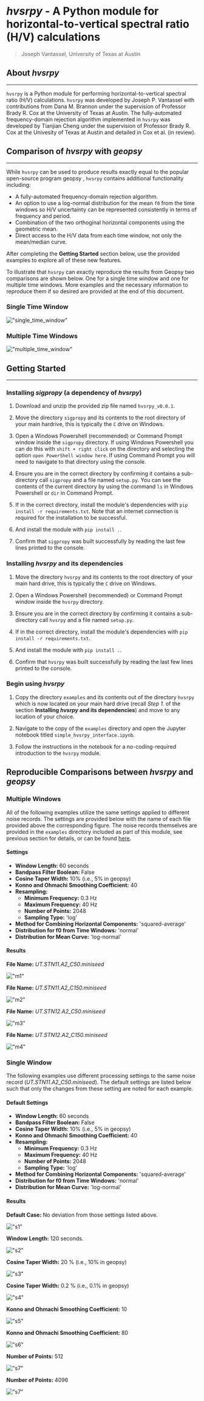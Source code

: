 # _hvsrpy_ - A Python module for horizontal-to-vertical spectral ratio (H/V) calculations

> Joseph Vantassel, University of Texas at Austin

## About _hvsrpy_

---

`hvsrpy` is a Python module for performing horizontal-to-vertical spectral ratio
(H/V) calculations. `hvsrpy` was developed by Joseph P. Vantassel with
contributions from Dana M. Brannon under the supervision of Professor Brady R.
Cox at the University of Texas at Austin. The fully-automated frequency-domain
rejection algorithm implemented in `hvsrpy` was developed by Tianjian Cheng 
under the supervision of Professor Brady R. Cox at the Univesity of Texas at
Austin and detailed in Cox et al. (in review).

## Comparison of _hvsrpy_ with _geopsy_

---

While `hvsrpy` can be used to produce results exactly equal to the popular
open-source program geopsy [](www.geopsy.org), `hvsrpy` contains additional
functionality including:

- A fully-automated frequency-domain rejection algorithm.
- An option to use a log-normal distribution for the mean `f0` from the time
windows so H/V uncertainty can be represented consistently in terms of frequency
and period.
- Combination of the two orthoginal horizontal components using the geometric
mean.
- Direct access to the H/V data from each time window, not only the
mean/median curve.

After completing the __Getting Started__ section below, use the provided
examples to explore all of these new features.

To illustrate that `hvsrpy` can exactly reproduce the results from
Geopsy two comparisons are shown below. One for a single time window and one
for multiple time windows. More examples and the necessary information to
reproduce them if so desired are provided at the end of this document.

### Single Time Window

!["single_time_window"](figs/singlewindow_a.png)

### Multiple Time Windows

!["multiple_time_window"](figs/multiwindow_STN11_c050.png)

## Getting Started

---

### Installing _sigpropy_ (a dependency of _hvsrpy_)

1. Download and unzip the provided zip file named `hvsrpy_v0.0.1`.

2. Move the directory `sigpropy` and its contents to the root directory of
  your main hardrive, this is typically the `C` drive on Windows.

3. Open a Windows Powershell (recommended) or Command Prompt window inside
the `sigpropy` directory. If using Windows Powershell you can do this with
`shift + right click` on the directory and selecting the option
`open PowerShell window here`. If using Command Prompt you will need to
navigate to that directory using the console.

4. Ensure you are in the correct directory by confirming it contains a
sub-directory call `sigpropy` and a file named `setup.py`. You can see the
contents of the current directory by using the command `ls` in Windows
Powershell or `dir` in Command Prompt.

5. If in the correct directory, install the module's dependencies with
`pip install -r requirements.txt`. Note that an internet connection is required
for the installation to be successful.

6. And install the module with `pip install .`.

7. Confirm that `sigpropy` was built successfully by reading the last few
lines printed to the console.

### Installing _hvsrpy_ and its dependencies

1. Move the directory `hvsrpy` and its contents to the root directory of
  your main hard drive, this is typically the `C` drive on Windows.

2. Open a Windows Powershell (recommended) or Command Prompt window inside
the `hvsrpy` directory.

3. Ensure you are in the correct directory by confirming it contains a
sub-directory call `hvsrpy` and a file named `setup.py`.

4. If in the correct directory, install the module's dependencies with
`pip install -r requirements.txt`.

5. And install the module with `pip install .`.

6. Confirm that `hvsrpy` was built successfully by reading the last few
lines printed to the console.

### Begin using _hvsrpy_

1. Copy the directory `examples` and its contents out of the directory `hvsrpy`
  which is now located on your main hard drive (recall _Step 1._ of the section
  __Installing _hvsrpy_ and its dependencies__) and move to any location of your
  choice.

2. Navigate to the copy of the `examples` directory and open the Jupyter
  notebook titled `simple_hvsrpy_interface.ipynb`.

3. Follow the instructions in the notebook for a no-coding-required introduction
  to the `hvsrpy` module.

## Reproducible Comparisons between _hvsrpy_ and _geopsy_

### Multiple Windows

All of the following examples utilize the same settings applied to different
noise records. The settings are provided below with the name of each
file provided above the corresponding figure. The noise records themselves
are provided in the `examples` directory included as part of this module, see
previous section for details, or can be found [here](https://www.designsafe-ci.org/data/browser/public/designsafe.storage.published/PRJ-2075).

#### Settings

- __Window Length:__ 60 seconds
- __Bandpass Filter Boolean:__ False
- __Cosine Taper Width:__ 10% (i.e., 5% in geopsy)
- __Konno and Ohmachi Smoothing Coefficient:__ 40
- __Resampling:__
  - __Minimum Frequency:__ 0.3 Hz
  - __Maximum Frequency:__ 40 Hz
  - __Number of Points:__ 2048
  - __Sampling Type:__ 'log'
- __Method for Combining Horizontal Components:__ 'squared-average'
- __Distribution for f0 from Time Windows:__ 'normal'
- __Distribution for Mean Curve:__ 'log-normal'

#### Results

__File Name:__ _UT.STN11.A2_C50.miniseed_

!["m1"](figs/multiwindow_STN11_c050.png)

__File Name:__ _UT.STN11.A2_C150.miniseed_

!["m2"](figs/multiwindow_STN11_c150.png)

__File Name:__ _UT.STN12.A2_C50.miniseed_

!["m3"](figs/multiwindow_STN12_c050.png)

__File Name:__ _UT.STN12.A2_C150.miniseed_

!["m4"](figs/multiwindow_STN12_c150.png)

### Single Window

The following examples use different processing settings to the same noise
record (_UT.STN11.A2_C50.miniseed_). The default settings are listed below such
that only the changes from these setting are noted for each example.

#### Default Settings

- __Window Length:__ 60 seconds
- __Bandpass Filter Boolean:__ False
- __Cosine Taper Width:__ 10% (i.e., 5% in geopsy)
- __Konno and Ohmachi Smoothing Coefficient:__ 40
- __Resampling:__
  - __Minimum Frequency:__ 0.3 Hz
  - __Maximum Frequency:__ 40 Hz
  - __Number of Points:__ 2048
  - __Sampling Type:__ 'log'
- __Method for Combining Horizontal Components:__ 'squared-average'
- __Distribution for f0 from Time Windows:__ 'normal'
- __Distribution for Mean Curve:__ 'log-normal'

#### Results

__Default Case:__ No deviation from those settings listed above.

!["s1"](figs/singlewindow_a.png)

__Window Length:__ 120 seconds.

!["s2"](figs/singlewindow_b.png)

__Cosine Taper Width:__ 20 % (i.e., 10% in geopsy)

!["s3"](figs/singlewindow_e.png)

__Cosine Taper Width:__ 0.2 % (i.e., 0.1% in geopsy)

!["s4"](figs/singlewindow_f.png)

__Konno and Ohmachi Smoothing Coefficient:__ 10

!["s5"](figs/singlewindow_c.png)

__Konno and Ohmachi Smoothing Coefficient:__ 80

!["s6"](figs/singlewindow_d.png)

__Number of Points:__ 512

!["s7"](figs/singlewindow_g.png)

__Number of Points:__ 4096

!["s7"](figs/singlewindow_h.png)
